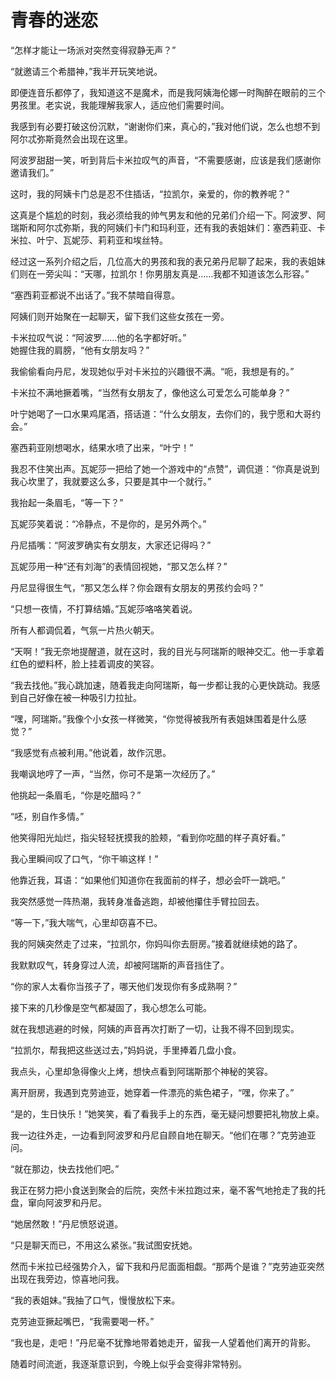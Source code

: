 # 青春的迷恋

“怎样才能让一场派对突然变得寂静无声？”

“就邀请三个希腊神，”我半开玩笑地说。

即便连音乐都停了，我知道这不是魔术，而是我阿姨海伦娜一时陶醉在眼前的三个男孩里。老实说，我能理解我家人，适应他们需要时间。

我感到有必要打破这份沉默，“谢谢你们来，真心的，”我对他们说，怎么也想不到阿尔忒弥斯竟然会出现在这里。

阿波罗甜甜一笑，听到背后卡米拉叹气的声音，“不需要感谢，应该是我们感谢你邀请我们。”

这时，我的阿姨卡门总是忍不住插话，“拉凯尔，亲爱的，你的教养呢？”

这真是个尴尬的时刻，我必须给我的帅气男友和他的兄弟们介绍一下。阿波罗、阿瑞斯和阿尔忒弥斯，我的阿姨们卡门和玛利亚，还有我的表姐妹们：塞西莉亚、卡米拉、叶宁、瓦妮莎、莉莉亚和埃丝特。

经过这一系列介绍之后，几位高大的男孩和我的表兄弟丹尼聊了起来，我的表姐妹们则在一旁尖叫：“天哪，拉凯尔！你男朋友真是……我都不知道该怎么形容。”

“塞西莉亚都说不出话了。”我不禁暗自得意。

阿姨们则开始聚在一起聊天，留下我们这些女孩在一旁。

卡米拉叹气说：“阿波罗……他的名字都好听。”<br>
她握住我的肩膀，“他有女朋友吗？”

我偷偷看向丹尼，发现她似乎对卡米拉的兴趣很不满。“呃，我想是有的。”

卡米拉不满地撅着嘴，“当然有女朋友了，像他这么可爱怎么可能单身？”

叶宁她喝了一口水果鸡尾酒，搭话道：“什么女朋友，去你们的，我宁愿和大哥约会。”

塞西莉亚刚想喝水，结果水喷了出来，“叶宁！”

我忍不住笑出声。瓦妮莎一把给了她一个游戏中的“点赞”，调侃道：“你真是说到我心坎里了，我就要这么多，只要是其中一个就行。”

我抬起一条眉毛，“等一下？”

瓦妮莎笑着说：“冷静点，不是你的，是另外两个。”

丹尼插嘴：“阿波罗确实有女朋友，大家还记得吗？”

瓦妮莎用一种“还有刘海”的表情回视她，“那又怎么样？”

丹尼显得很生气，“那又怎么样？你会跟有女朋友的男孩约会吗？”

“只想一夜情，不打算结婚。”瓦妮莎咯咯笑着说。

所有人都调侃着，气氛一片热火朝天。

“天啊！”我无奈地提醒道，就在这时，我的目光与阿瑞斯的眼神交汇。他一手拿着红色的塑料杯，脸上挂着调皮的笑容。

“我去找他。”我心跳加速，随着我走向阿瑞斯，每一步都让我的心更快跳动。我感到自己好像在被一种吸引力拉扯。

“嘿，阿瑞斯。”我像个小女孩一样微笑，“你觉得被我所有表姐妹围着是什么感觉？”

“我感觉有点被利用。”他说着，故作沉思。

我嘲讽地哼了一声，“当然，你可不是第一次经历了。”

他挑起一条眉毛，“你是吃醋吗？”

“呸，别自作多情。”

他笑得阳光灿烂，指尖轻轻抚摸我的脸颊，“看到你吃醋的样子真好看。”

我心里瞬间叹了口气，“你干嘛这样！”

他靠近我，耳语：“如果他们知道你在我面前的样子，想必会吓一跳吧。”

我突然感觉一阵热潮，我转身准备逃跑，却被他攥住手臂拉回去。

“等一下，”我大喘气，心里却窃喜不已。

我的阿姨突然走了过来，“拉凯尔，你妈叫你去厨房。”接着就继续她的路了。

我默默叹气，转身穿过人流，却被阿瑞斯的声音挡住了。

“你的家人太看你当孩子了，哪天他们发现你有多成熟啊？”

接下来的几秒像是空气都凝固了，我心想怎么可能。

就在我想逃避的时候，阿姨的声音再次打断了一切，让我不得不回到现实。

“拉凯尔，帮我把这些送过去，”妈妈说，手里捧着几盘小食。

我点头，心里却急得像火上烤，想快点看到阿瑞斯那个神秘的笑容。

离开厨房，我遇到克劳迪亚，她穿着一件漂亮的紫色裙子，“嘿，你来了。”

“是的，生日快乐！”她笑笑，看了看我手上的东西，毫无疑问想要把礼物放上桌。

我一边往外走，一边看到阿波罗和丹尼自顾自地在聊天。“他们在哪？”克劳迪亚问。

“就在那边，快去找他们吧。”

我正在努力把小食送到聚会的后院，突然卡米拉跑过来，毫不客气地抢走了我的托盘，窜向阿波罗和丹尼。

“她居然敢！”丹尼愤怒说道。

“只是聊天而已，不用这么紧张。”我试图安抚她。

然而卡米拉已经强势介入，留下我和丹尼面面相觑。“那两个是谁？”克劳迪亚突然出现在我旁边，惊喜地问我。

“我的表姐妹。”我抽了口气，慢慢放松下来。

克劳迪亚撅起嘴巴，“我需要喝一杯。”

“我也是，走吧！”丹尼毫不犹豫地带着她走开，留我一人望着他们离开的背影。

随着时间流逝，我逐渐意识到，今晚上似乎会变得非常特别。